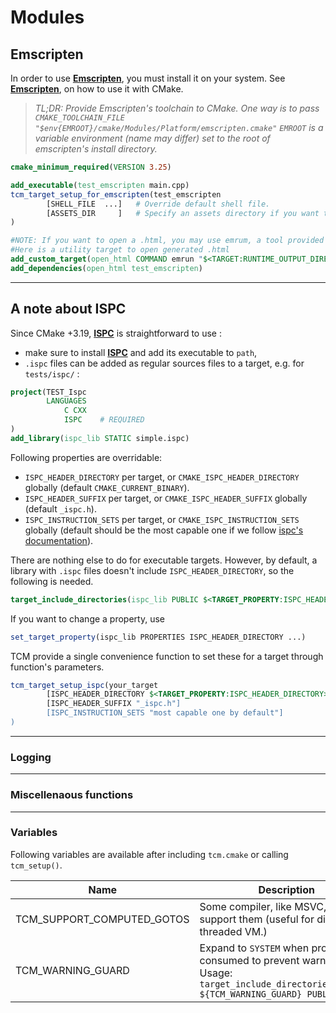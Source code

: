 # Modules


## Emscripten

In order to use __[Emscripten](https://emscripten.org)__, you must install it on your system.
See __[Emscripten](https://github.com/emscripten-core/emscripten/blob/main/cmake/Modules/Platform/Emscripten.cmake)__, on how to use it with CMake.

> _TL;DR: Provide Emscripten's toolchain to CMake.
> One way is to pass `CMAKE_TOOLCHAIN_FILE "$env{EMROOT}/cmake/Modules/Platform/emscripten.cmake"`
> `EMROOT` is a variable environment (name may differ) set to the root of emscripten's install directory._

````cmake
cmake_minimum_required(VERSION 3.25)

add_executable(test_emscripten main.cpp)
tcm_target_setup_for_emscripten(test_emscripten
        [SHELL_FILE  ...]   # Override default shell file.
        [ASSETS_DIR     ]   # Specify an assets directory if you want to copy it alongside output.
)

#NOTE: If you want to open a .html, you may use emrum, a tool provided by emscripten.
#Here is a utility target to open generated .html
add_custom_target(open_html COMMAND emrun "$<TARGET:RUNTIME_OUTPUT_DIRECTORY>/test_emscripten.html")
add_dependencies(open_html test_emscripten)
````

___

## A note about ISPC

Since CMake +3.19, __[ISPC](https://ispc.github.io/downloads.html)__ is straightforward to use :
* make sure to install __[ISPC](https://ispc.github.io/downloads.html)__ and add its executable to `path`,
* `.ispc` files can be added as regular sources files to a target, e.g. for `tests/ispc/` :

```cmake
project(TEST_Ispc 
        LANGUAGES
            C CXX
            ISPC    # REQUIRED 
)
add_library(ispc_lib STATIC simple.ispc)
```

Following properties are overridable:
* `ISPC_HEADER_DIRECTORY` per target, or `CMAKE_ISPC_HEADER_DIRECTORY` globally (default `CMAKE_CURRENT_BINARY`).
* `ISPC_HEADER_SUFFIX` per target, or `CMAKE_ISPC_HEADER_SUFFIX` globally (default `_ispc.h`).
* `ISPC_INSTRUCTION_SETS` per target, or `CMAKE_ISPC_INSTRUCTION_SETS` globally (default should be the most capable one if we follow [ispc's documentation](https://ispc.github.io/ispc.html#using-the-ispc-compiler)).

There are nothing else to do for executable targets.
However, by default, a library with `.ispc` files doesn't include `ISPC_HEADER_DIRECTORY`, so the following is needed.

```cmake
target_include_directories(ispc_lib PUBLIC $<TARGET_PROPERTY:ISPC_HEADER_DIRECTORY>)
```

If you want to change a property, use
```cmake
set_target_property(ispc_lib PROPERTIES ISPC_HEADER_DIRECTORY ...)
```

TCM provide a single convenience function to set these for a target through function's parameters.

```cmake
tcm_target_setup_ispc(your_target 
        [ISPC_HEADER_DIRECTORY $<TARGET_PROPERTY:ISPC_HEADER_DIRECTORY>]
        [ISPC_HEADER_SUFFIX "_ispc.h"]
        [ISPC_INSTRUCTION_SETS "most capable one by default"] 
)
```

___

### Logging


___

### Miscellenaous functions


___

### Variables

Following variables are available after including `tcm.cmake` or calling `tcm_setup()`.

| Name                       | Description                                                                                                                                        |
|----------------------------|----------------------------------------------------------------------------------------------------------------------------------------------------|
| TCM_SUPPORT_COMPUTED_GOTOS | Some compiler, like MSVC, don't support them (useful for direct threaded VM.)                                                                      |
| TCM_WARNING_GUARD          | Expand to `SYSTEM` when project is consumed to prevent warnings.<br/>Usage: `target_include_directories(_target ${TCM_WARNING_GUARD} PUBLIC dir/)` |
 

